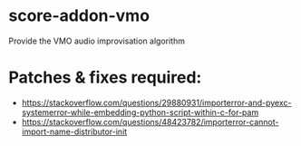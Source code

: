 # score-addon-vmo

Provide the VMO audio improvisation algorithm


# Patches & fixes required:

- https://stackoverflow.com/questions/29880931/importerror-and-pyexc-systemerror-while-embedding-python-script-within-c-for-pam
- https://stackoverflow.com/questions/48423782/importerror-cannot-import-name-distributor-init
